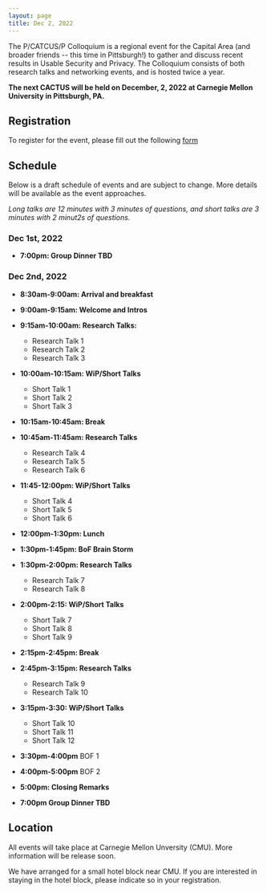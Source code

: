 ```yaml
---
layout: page
title: Dec 2, 2022
---
```


The P/CATCUS/P Colloquium is a regional event for the Capital Area (and broader friends -- this time in Pittsburgh!) to gather and discuss recent results in Usable Security and Privacy. The Colloquium consists of both research talks and networking events, and is hosted twice a year.

**The next CACTUS will be held on December, 2, 2022 at Carnegie Mellon University in Pittsburgh, PA.** 

## Registration

To register for the event, please fill out the following [form](https://docs.google.com/forms/d/e/1FAIpQLSfNqbWweLgGAIQiEFlxtJzrhChqi5U1M7C3GPnAP732fPgMtw/viewform?usp=sf_link)


## Schedule 

Below is a draft schedule of events and are subject to change. More details will be available as the event approaches.

*Long talks are 12 minutes with 3 minutes of questions, and short talks are 3 minutes with 2 minut2s of questions.*

### Dec 1st, 2022

* **7:00pm: Group Dinner TBD**

### Dec 2nd, 2022

* **8:30am-9:00am: Arrival and breakfast**

* **9:00am-9:15am: Welcome and Intros**

* **9:15am-10:00am: Research Talks:**
  * Research Talk 1
  * Research Talk 2
  * Research Talk 3
 
* **10:00am-10:15am: WiP/Short Talks**
  * Short Talk 1
  * Short Talk 2
  * Short Talk 3

* **10:15am-10:45am: Break**

* **10:45am-11:45am: Research Talks**
  * Research Talk 4
  * Research Talk 5
  * Research Talk 6
  
* **11:45-12:00pm: WiP/Short Talks**
  * Short Talk 4
  * Short Talk 5
  * Short Talk 6
  
* **12:00pm-1:30pm: Lunch**

* **1:30pm-1:45pm: BoF Brain Storm**

* **1:30pm-2:00pm: Research Talks**
  * Research Talk 7
  * Research Talk 8
  
* **2:00pm-2:15: WiP/Short Talks**
  * Short Talk 7
  * Short Talk 8
  * Short Talk 9

* **2:15pm-2:45pm: Break**

* **2:45pm-3:15pm: Research Talks**
  * Research Talk 9
  * Research Talk 10

* **3:15pm-3:30: WiP/Short Talks**
  * Short Talk 10
  * Short Talk 11
  * Short Talk 12


* **3:30pm-4:00pm** BOF 1

* **4:00pm-5:00pm** BOF 2

* **5:00pm: Closing Remarks**

* **7:00pm Group Dinner TBD** 



## Location

All events will take place at Carnegie Mellon Unversity (CMU). More information will be release soon.

We have arranged for a small hotel block near CMU. If you are interested in staying in the hotel block, please indicate so in your registration. 




